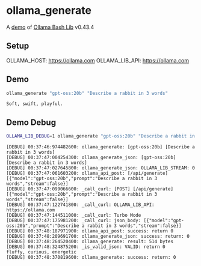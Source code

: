 # ollama_generate

A [demo](../README.md#demos) of [Ollama Bash Lib](https://github.com/attogram/ollama-bash-lib) v0.43.4

## Setup

OLLAMA_HOST: https://ollama.com
OLLAMA_LIB_API: https://ollama.com


## Demo

```bash
ollama_generate "gpt-oss:20b" "Describe a rabbit in 3 words"
```
```
Soft, swift, playful.
```

## Demo Debug

```bash
OLLAMA_LIB_DEBUG=1 ollama_generate "gpt-oss:20b" "Describe a rabbit in 3 words"
```
```
[DEBUG] 00:37:46:974482600: ollama_generate: [gpt-oss:20b] [Describe a rabbit in 3 words]
[DEBUG] 00:37:47:004254300: ollama_generate_json: [gpt-oss:20b] [Describe a rabbit in 3 words]
[DEBUG] 00:37:47:027645800: ollama_generate_json: OLLAMA_LIB_STREAM: 0
[DEBUG] 00:37:47:061603200: ollama_api_post: [/api/generate] [{"model":"gpt-oss:20b","prompt":"Describe a rabbit in 3 words","stream":false}]
[DEBUG] 00:37:47:099066600: _call_curl: [POST] [/api/generate] [{"model":"gpt-oss:20b","prompt":"Describe a rabbit in 3 words","stream":false}]
[DEBUG] 00:37:47:122741800: _call_curl: OLLAMA_LIB_API: https://ollama.com
[DEBUG] 00:37:47:144511000: _call_curl: Turbo Mode
[DEBUG] 00:37:47:175981200: _call_curl: json_body: [{"model":"gpt-oss:20b","prompt":"Describe a rabbit in 3 words","stream":false}]
[DEBUG] 00:37:48:187971900: ollama_api_post: success: return 0
[DEBUG] 00:37:48:209691700: ollama_generate_json: success: return: 0
[DEBUG] 00:37:48:264520400: ollama_generate: result: 514 bytes
[DEBUG] 00:37:48:324875200: _is_valid_json: VALID: return 0
fluffy, curious, energetic
[DEBUG] 00:37:48:370819600: ollama_generate: success: return: 0
```
